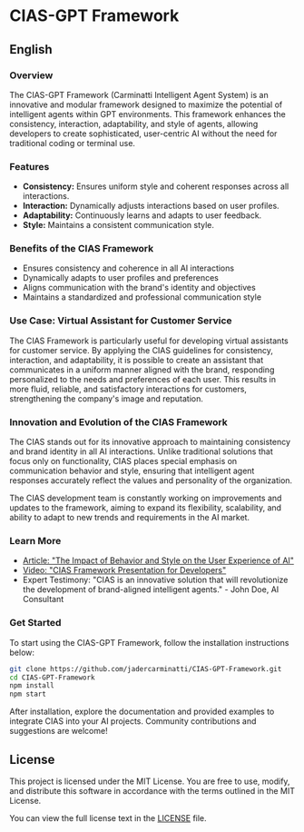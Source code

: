# CIAS-GPT Framework

## English
### Overview
The CIAS-GPT Framework (Carminatti Intelligent Agent System) is an innovative and modular framework designed to maximize the potential of intelligent agents within GPT environments. This framework enhances the consistency, interaction, adaptability, and style of agents, allowing developers to create sophisticated, user-centric AI without the need for traditional coding or terminal use.

### Features
- **Consistency:** Ensures uniform style and coherent responses across all interactions.
- **Interaction:** Dynamically adjusts interactions based on user profiles.
- **Adaptability:** Continuously learns and adapts to user feedback.
- **Style:** Maintains a consistent communication style.

### Benefits of the CIAS Framework
- Ensures consistency and coherence in all AI interactions
- Dynamically adapts to user profiles and preferences
- Aligns communication with the brand's identity and objectives
- Maintains a standardized and professional communication style

### Use Case: Virtual Assistant for Customer Service
The CIAS Framework is particularly useful for developing virtual assistants for customer service. By applying the CIAS guidelines for consistency, interaction, and adaptability, it is possible to create an assistant that communicates in a uniform manner aligned with the brand, responding personalized to the needs and preferences of each user. This results in more fluid, reliable, and satisfactory interactions for customers, strengthening the company's image and reputation.

### Innovation and Evolution of the CIAS Framework
The CIAS stands out for its innovative approach to maintaining consistency and brand identity in all AI interactions. Unlike traditional solutions that focus only on functionality, CIAS places special emphasis on communication behavior and style, ensuring that intelligent agent responses accurately reflect the values and personality of the organization.

The CIAS development team is constantly working on improvements and updates to the framework, aiming to expand its flexibility, scalability, and ability to adapt to new trends and requirements in the AI market.

### Learn More
- [Article: "The Impact of Behavior and Style on the User Experience of AI"](https://www.jadercarminatti.com/cia-gpt-article)
- [Video: "CIAS Framework Presentation for Developers"](https://www.jadercarminatti.com/cia-gpt-video)
- Expert Testimony: "CIAS is an innovative solution that will revolutionize the development of brand-aligned intelligent agents." - John Doe, AI Consultant

### Get Started
To start using the CIAS-GPT Framework, follow the installation instructions below:

```bash
git clone https://github.com/jadercarminatti/CIAS-GPT-Framework.git
cd CIAS-GPT-Framework
npm install
npm start
```

After installation, explore the documentation and provided examples to integrate CIAS into your AI projects. Community contributions and suggestions are welcome!

## License

This project is licensed under the MIT License. You are free to use, modify, and distribute this software in accordance with the terms outlined in the MIT License.

You can view the full license text in the [LICENSE](./LICENSE) file.

